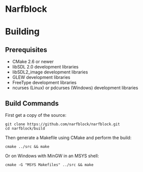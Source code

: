 Narfblock
=========

# Building

## Prerequisites

- CMake 2.6 or newer
- libSDL 2.0 development libraries
- libSDL2_image development libraries
- GLEW development libraries
- FreeType development libraries
- ncurses (Linux) or pdcurses (Windows) development libraries

## Build Commands

First get a copy of the source:

	git clone https://github.com/narfblock/narfblock.git
	cd narfblock/build

Then generate a Makefile using CMake and perform the build:

	cmake ../src && make

Or on Windows with MinGW in an MSYS shell:

	cmake -G "MSYS Makefiles" ../src && make

